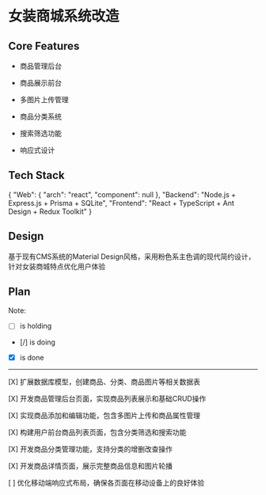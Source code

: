 # 女装商城系统改造

## Core Features

- 商品管理后台

- 商品展示前台

- 多图片上传管理

- 商品分类系统

- 搜索筛选功能

- 响应式设计

## Tech Stack

{
  "Web": {
    "arch": "react",
    "component": null
  },
  "Backend": "Node.js + Express.js + Prisma + SQLite",
  "Frontend": "React + TypeScript + Ant Design + Redux Toolkit"
}

## Design

基于现有CMS系统的Material Design风格，采用粉色系主色调的现代简约设计，针对女装商城特点优化用户体验

## Plan

Note: 

- [ ] is holding
- [/] is doing
- [X] is done

---

[X] 扩展数据库模型，创建商品、分类、商品图片等相关数据表

[X] 开发商品管理后台页面，实现商品列表展示和基础CRUD操作

[X] 实现商品添加和编辑功能，包含多图片上传和商品属性管理

[X] 构建用户前台商品列表页面，包含分类筛选和搜索功能

[X] 开发商品分类管理功能，支持分类的增删改查操作

[X] 开发商品详情页面，展示完整商品信息和图片轮播

[ ] 优化移动端响应式布局，确保各页面在移动设备上的良好体验
